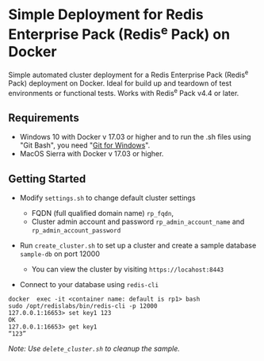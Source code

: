 # Simple Deployment for Redis Enterprise Pack (Redis<sup>e</sup> Pack) on Docker 

Simple automated cluster deployment for a Redis Enterprise Pack (Redis<sup>e</sup> Pack) deployment on Docker. Ideal for build up and teardown of test environments or functional tests. Works with Redis<sup>e</sup> Pack v4.4 or later. 

## Requirements
- Windows 10 with Docker v 17.03 or higher and to run the .sh files using "Git Bash", you need "[Git for Windows](https://git-for-windows.github.io/)".
- MacOS Sierra with Docker v 17.03 or higher.

## Getting Started
- Modify ```settings.sh``` to change default cluster settings
  - FQDN (full qualified domain name) ```rp_fqdn```, 
  - Cluster admin account and password ```rp_admin_account_name``` and ```rp_admin_account_password```
- Run ```create_cluster.sh``` to set up a cluster and create a sample database ```sample-db``` on port 12000
  - You can view the cluster by visiting ```https://locahost:8443``` 

- Connect to your database using ```redis-cli``` 
```
docker  exec -it <container name: default is rp1> bash
sudo /opt/redislabs/bin/redis-cli -p 12000
127.0.0.1:16653> set key1 123
OK
127.0.0.1:16653> get key1
“123”
```
_Note: Use ```delete_cluster.sh``` to cleanup the sample._